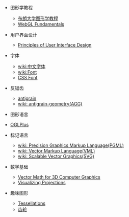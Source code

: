 - 图形学教程
  - [布朗大学图形学教程](http://www.cs.brown.edu/courses/cs123/lectures.htm)
  - [WebGL Fundamentals](http://webglfundamentals.org/)
  
- 用户界面设计
  - [Principles of User Interface Design](http://bokardo.com/principles-of-user-interface-design/)

- 字体
  - [wiki:中文字体](http://zh.wikipedia.org/zh/字体)
  - [wiki:Font](http://en.wikipedia.org/wiki/Font)
  - [CSS Font](http://yusugomori.com/projects/css-sans/fonts)
  
- 反锯齿
  - [antigrain](http://www.antigrain.com/)
  - [wiki: antigrain-geometry(AGG)](http://en.wikipedia.org/wiki/Anti-Grain_Geometry)

- 图形语言
 - [OGLPlus](http://kifri.fri.uniza.sk/~chochlik/oglplus/html/index.html)

- 标记语言
  - [wiki: Precision Graphics Markup Language(PGML)](http://en.wikipedia.org/wiki/Precision_Graphics_Markup_Language)
  - [wiki: Vector Markup Language(VML)](http://en.wikipedia.org/wiki/Vector_Markup_Language)
  - [wiki: Scalable Vector Graphics(SVG)](http://en.wikipedia.org/wiki/Scalable_Vector_Graphics)
  
- 数学基础
  - [Vector Math for 3D Computer Graphics](http://programmedlessons.org/VectorLessons/)
  - [Visualizing Projections](http://shaunlebron.github.io/visualizing-projections/)
  
- 趣味图形
  - [Tessellations](http://www.tessellations.org/)
  - [齿轮](http://nathanfriend.io/inspirograph/)
  

